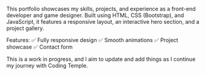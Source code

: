 This portfolio showcases my skills, projects, and experience as a front-end developer and game designer. Built using HTML, CSS (Bootstrap), and JavaScript, it features a responsive layout, an interactive hero section, and a project gallery.

Features:
✅ Fully responsive design
✅ Smooth animations
✅ Project showcase
✅ Contact form

This is a work in progress, and I aim to update and add things as I continue my journey with Coding Temple.
